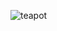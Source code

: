 ![teapot](https://github.com/azizbo50/3d-teapot/assets/61210415/1d9b17b4-b278-4dc8-904c-b21b67ce759b)

